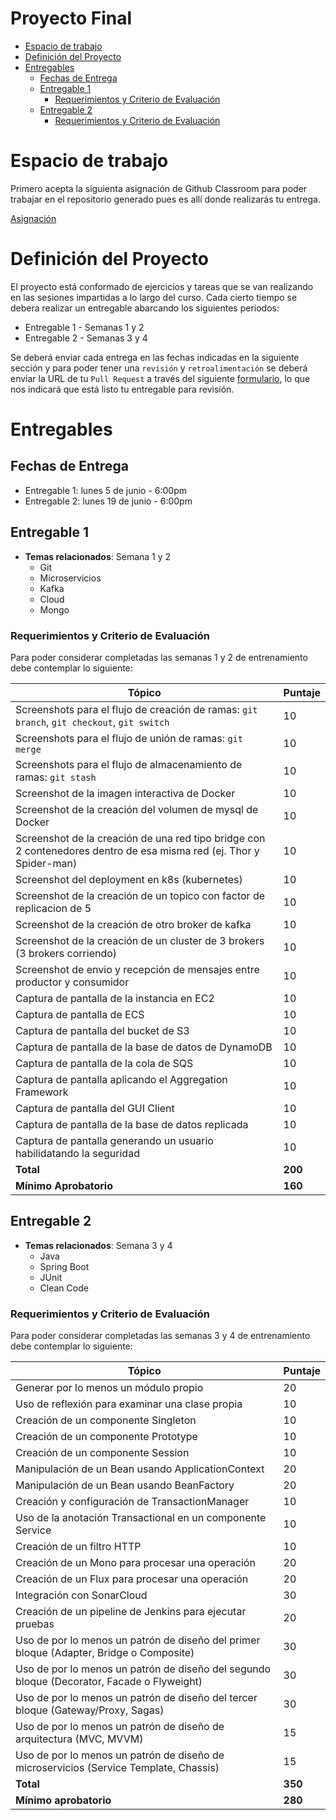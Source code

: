 
# Proyecto Final
- [Espacio de trabajo](#espacio-de-trabajo)
- [Definición del Proyecto](#definici%C3%B3n-del-proyecto)
- [Entregables](#entregables)
    - [Fechas de Entrega](#fechas-de-entrega)
    - [Entregable 1](#entregable-1)
        - [Requerimientos y Criterio de Evaluación](#requerimientos-y-criterio-de-evaluaci%C3%B3n)
    - [Entregable 2](#entregable-2)
        - [Requerimientos y Criterio de Evaluación](#requerimientos-y-criterio-de-evaluaci%C3%B3n)

# Espacio de trabajo

Primero acepta la siguienta asignación de Github Classroom para poder trabajar en el repositorio generado pues es allí donde realizarás tu entrega.

[Asignación](https://classroom.github.com/a/YukLf8IY)

# Definición del Proyecto
El proyecto está conformado de ejercicios y tareas que se van realizando en las sesiones impartidas a lo largo del curso. Cada cierto tiempo se debera realizar un entregable abarcando los siguientes periodos:
  - Entregable 1 - Semanas 1 y 2
  - Entregable 2 - Semanas 3 y 4

Se deberá enviar cada entrega en las fechas indicadas en la siguiente sección y para poder tener una `revisión` y `retroalimentación` se deberá enviar la URL de tu `Pull Request` a través del siguiente [formulario](https://forms.gle/pFMDiMEZSP4xNx3L8), lo que nos indicará que está listo tu entregable para revisión.

# Entregables
## Fechas de Entrega
 - Entregable 1: lunes 5 de junio - 6:00pm
 - Entregable 2: lunes 19 de junio - 6:00pm

## Entregable 1

- **Temas relacionados**: Semana 1 y 2
  - Git
  - Microservicios
  - Kafka
  - Cloud
  - Mongo

### Requerimientos y Criterio de Evaluación
Para poder considerar completadas las semanas 1 y 2 de entrenamiento debe contemplar lo siguiente:

| **Tópico**                                                                                                                          | **Puntaje** |
|-------------------------------------------------------------------------------------------------------------------------------------|-------------|
| Screenshots para el flujo de creación de ramas: `git branch`, `git checkout`, `git switch`                                          | 10          |
| Screenshots para el flujo de unión de ramas: `git merge`                                                                            | 10          |
| Screenshots para el flujo de almacenamiento de ramas: `git stash`                                                                   | 10          |
| Screenshot de la imagen interactiva de Docker                                                                                       | 10          |
| Screenshot de la creación del volumen de mysql de Docker                                                                            | 10          |
| Screenshot de la creación de una red tipo bridge con 2 contenedores dentro de esa misma red (ej. Thor y Spider-man)                 | 10          |
| Screenshot del deployment en k8s (kubernetes)                                                                                       | 10          |
| Screenshot de la creación de un topico con factor de replicacion de 5                                                               | 10          |
| Screenshot de la creación de otro broker de kafka                                                                                   | 10          |
| Screenshot de la creación de un cluster de 3 brokers (3 brokers corriendo)                                                          | 10          |
| Screenshot de envio y recepción de mensajes entre productor y consumidor                                                            | 10          |
| Captura de pantalla de la instancia en EC2                                                                                          | 10          |
| Captura de pantalla de ECS                                                                                                          | 10          |
| Captura de pantalla del bucket de S3                                                                                                | 10          |
| Captura de pantalla de la base de datos de DynamoDB                                                                                 | 10          |
| Captura de pantalla de la cola de SQS                                                                                               | 10          |
| Captura de pantalla aplicando el Aggregation Framework                                                                              | 10          |
| Captura de pantalla del GUI Client                                                                                                  | 10          |
| Captura de pantalla de la base de datos replicada                                                                                   | 10          |
| Captura de pantalla generando un usuario habilidatando la seguridad                                                                 | 10          |
| **Total**                                                                                                                           | **200**     |
| **Mínimo Aprobatorio**                                                                                                              | **160**     |


## Entregable 2

- **Temas relacionados**: Semana 3 y 4
  - Java
  - Spring Boot
  - JUnit
  - Clean Code
### Requerimientos y Criterio de Evaluación 
Para poder considerar completadas las semanas 3 y 4 de entrenamiento debe contemplar lo siguiente:

| **Tópico**                                                                                  | **Puntaje** |
|---------------------------------------------------------------------------------------------|-------------|
| Generar por lo menos un módulo propio                                                       | 20          |
| Uso de reflexión para examinar una clase propia                                             | 10          |
| Creación de un componente Singleton                                                         | 10          |
| Creación de un componente Prototype                                                         | 10          |
| Creación de un componente Session                                                           | 10          |
| Manipulación de un Bean usando ApplicationContext                                           | 20          |
| Manipulación de un Bean usando BeanFactory                                                  | 20          |
| Creación y configuración de TransactionManager                                              | 10          |
| Uso de la anotación Transactional en un componente Service                                  | 10          |
| Creación de un filtro HTTP                                                                  | 10          |
| Creación de un Mono para procesar una operación                                             | 20          |
| Creación de un Flux para procesar una operación                                             | 20          |
| Integración con SonarCloud                                                                  | 30          |
| Creación de un pipeline de Jenkins para ejecutar pruebas                                    | 20          |
| Uso de por lo menos un patrón de diseño del primer bloque (Adapter, Bridge o Composite)     | 30          |
| Uso de por lo menos un patrón de diseño del segundo bloque (Decorator, Facade o Flyweight)  | 30          |
| Uso de por lo menos un patrón de diseño del tercer bloque (Gateway/Proxy, Sagas)            | 30          |
| Uso de por lo menos un patrón de diseño de arquitectura (MVC, MVVM)                         | 15          |
| Uso de por lo menos un patrón de diseño de microservicios (Service Template, Chassis)       | 15          |
| **Total**                                                                                   | **350**     |
| **Mínimo aprobatorio**                                                                      | **280**     |
